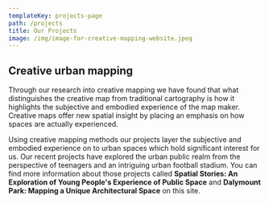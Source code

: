 ```yaml
---
templateKey: projects-page
path: /projects
title: Our Projects
image: /img/image-for-creative-mapping-website.jpeg
---
```

## Creative urban mapping

Through our research into creative mapping we have found that what distinguishes the creative map from traditional cartography is how it highlights the subjective and embodied experience of the map maker.  Creative maps offer new spatial insight by placing an emphasis on how spaces are actually experienced.

Using creative mapping methods our projects layer the subjective and embodied experience on to urban spaces which hold significant interest for us. Our recent projects have explored the urban public realm from the perspective of teenagers and an intriguing urban football stadium.  You can find more information about those projects called **Spatial Stories: An Exploration of Young People's Experience of Public Space** and **Dalymount Park: Mapping a Unique Architectural Space** on this site.